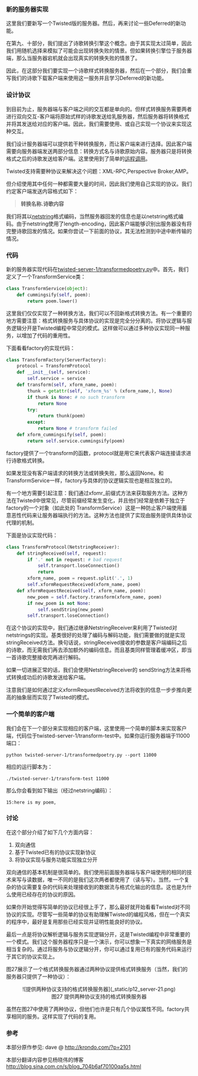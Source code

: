 ### 新的服务器实现

这里我们要新写一个Twisted版的服务器。然后，再来讨论一些Deferred的新功能。

在第九、十部分，我们提出了诗歌转换引擎这个概念。由于其实现太过简单，因此我们用随机选择来模拟了可能会出现转换失败的情景。但如果转换引擎位于服务器端，那么当服务器宕机就会出现真实的转换失败的情景了。

因此，在这部分我们要实现一个诗歌样式转换服务器，然后在一个部分，我们会重写我们的诗歌下载客户端来使用这一服务并且学习Deferred的新功能。

### 设计协议

到目前为止，服务器端与客户端之间的交互都是单向的。但样式转换服务需要两者进行双向交互-客户端将原始式样的诗歌发送给乳服务器，然后服务器将转换格式并将其发送给对应的客户端。因此，我们需要使用、或自己实现一个协议来实现这种交互。

我们设计服务器端可以提供若干种转换服务，而让客户端来进行选择。因此客户端需要向服务器端发送两部分信息：转换方式名与诗歌原始内容。服务器只是将转换格式之后的诗歌发送给客户端。这里使用到了简单的[运程调用](http://en.wikipedia.org/wiki/Remote_procedure_call)。

Twisted支持需要种协议来解决这个问题：XML-RPC,Perspective Broker,AMP。

但介绍使用其中任何一种都需要大量的时间，因此我们使用自己实现的协议。我们约定客户端发送内容格式如下：

> **转换名称.诗歌内容**

我们将其以[netstring](http://en.wikipedia.org/wiki/Netstrings)格式编码，当然服务器回发的信息也是以netstring格式编码。由于netstring使用了length-encoding，因此客户端能够识别出服务器没有将完整诗歌回发的情况。如果你尝试一下前面的协议，其无法检测到中途中断传输的情况。

### 代码

新的服务器实现代码在[twisted-server-1/transformedpoetry.py](http://github.com/jdavisp3/twisted-intro/blob/master/twisted-server-1/transformedpoetry.py#L1)中。首先，我们定义了一个TransformService类：
```python
class TransformService(object):
    def cummingsify(self, poem):
        return poem.lower()
```
这里我们仅仅实现了一种转换方法，我们可以不回新格式转换方法。有一个重要的地方需要注意：格式转换服务与具体协议的实现是完全分分离的。将协议逻辑与服务逻辑分开是Twisted编程中常见的模式。这样做可以通过多种协议实现同一种服务，以增加了代码的重用性。

下面看看factory的实现代码：
```python
class TransformFactory(ServerFactory):
    protocol = TransformProtocol
    def __init__(self, service):
        self.service = service
    def transform(self, xform_name, poem):
        thunk = getattr(self, 'xform_%s' % (xform_name,), None)
        if thunk is None: # no such transform
            return None
        try:
            return thunk(poem)
        except:
            return None # transform failed
    def xform_cummingsify(self, poem):
        return self.service.cummingsify(poem)
```
factory提供了一个transform的函数，protocol就是用它来代表客户端连接请求进行诗歌格式转换。

如果发现没有客户端请求的转换方法或转换失败，那么返回None。和TransformService一样，factory与具体的协议逻辑实现也是相互独立的。

有一个地方需要引起注意：我们通过xfomr_前缀式方法来获取服务方法。这种方法在Twisted中很常见，尽管前缀经常发生变化，并且他们经常是依赖于独立于factory的一个对象（如此处的 TransformService）这是一种防止客户端使用蓄意恶性代码来让服务器端执行的方法。这种方法也提供了实现由服务提供具体协议代理的机制。

下面是协议实现代码：
```python
class TransformProtocol(NetstringReceiver):
    def stringReceived(self, request):
        if '.' not in request: # bad request
            self.transport.loseConnection()
            return
        xform_name, poem = request.split('.', 1)
        self.xformRequestReceived(xform_name, poem)
    def xformRequestReceived(self, xform_name, poem):
        new_poem = self.factory.transform(xform_name, poem)
        if new_poem is not None:
            self.sendString(new_poem)
        self.transport.loseConnection()
```
在这个协议的实现中，我们通过继承NetstringReceiver来利用了Twisted对netstrings的实现。基类很好的处理了编码与解码功能，我们需要做的就是实现stringReceived方法。换句话说，stringReceived接收的参数是客户端编码之后的诗歌，而无需我们再去添加额外的编码信息。而且基类同样管理着缓冲区，即当一首诗歌完整接收完再进行解码。

如果一切进展正常的话，我们会使用NetstringReceiver的 sendString方法来将格式转换成功后的诗歌发送给客户端。

注意我们是如何通过定义xformRequestReceived方法将收到的信息一步步推向更高的抽象层而实现了Twisted的模式。

### 一个简单的客户端

我们会在下一个部分来实现相应的客户端，这里使用一个简单的脚本来实现客户端，代码位于twisted-server-1/transform-test中。如果你运行服务器端于11000端口：
```
python twisted-server-1/transformedpoetry.py --port 11000
```
相应的运行脚本为：
```
./twisted-server-1/transform-test 11000
```
那么你会看到如下输出（经过netstring编码）：
```
15:here is my poem,
```

### 讨论

在这个部分介绍了如下几个方面内容：

1. 双向通信
2. 基于Twisted已有的协议实现新协议
3. 将协议实现与服务功能实现独立分开

双向通信的基本机制是很简单的。我们使用前面服务器端与客户端使用的相同的技术来写与读数据，唯一不同的是我们这次两者都使用了（读与写）。当然，一个复杂的协议需要复杂的代码来处理接收到的数据流与格式化输出的信息。这也是为什么使用已经存在的协议的原因。

如果你开始觉得写简单的协议已经很上手了，那么最好就开始看看Twisted对不同协议的实现。尽管写一些简单的协议有助理解Twisted的编程风格，但在一个真实的程序中，最好是复用那些已经实现并证明性能良好的协议。

最后一点是将协议解析逻辑与服务实现逻辑分开，这是Twisted编程中非常重要的一个模式。我们这个服务器程序只是一个演示，你可以想象一下真实的网络服务是相当复杂的。通过将服务与协议逻辑分开，你可以通过复用已有的服务代码来运行于其它的协议实现上。

图27展示了一个格式转换服务器通过两种协议提供格式转换服务（当然，我们的服务器只提供了一种协议）：

<center>![提供两种协议支持的格式转换服务器](_static/p12_server-21.png)</center>
<center>图27 提供两种协议支持的格式转换服务器</center>

虽然在图27中使用了两种协议，但他们也许是只有几个协议属性不同。factory共享相同的服务。这样实现了代码的复用。

### 参考

本部分原作参见: dave @ <http://krondo.com/?p=2101>

本部分翻译内容参见杨晓伟的博客 <http://blog.sina.com.cn/s/blog_704b6af70100qa5s.html>

